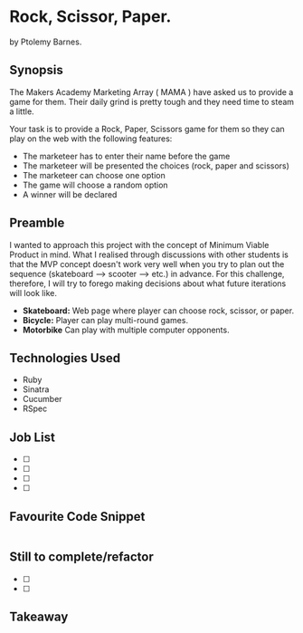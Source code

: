 Rock, Scissor, Paper.
=======================
by Ptolemy Barnes. 

## Synopsis
The Makers Academy Marketing Array ( MAMA ) have asked us to provide a game for them. Their daily grind is pretty tough and they need time to steam a little.

Your task is to provide a Rock, Paper, Scissors game for them so they can play on the web with the following features:

- The marketeer has to enter their name before the game
- The marketeer will be presented the choices (rock, paper and scissors)
- The marketeer can choose one option
- The game will choose a random option
- A winner will be declared

## Preamble
I wanted to approach this project with the concept of Minimum Viable Product in mind. What I realised through discussions with other students is that the MVP concept doesn't work very well when you try to plan out the sequence (skateboard --> scooter --> etc.) in advance. For this challenge, therefore, I will try to forego making decisions about what future iterations will look like.

- **Skateboard:** Web page where player can choose rock, scissor, or paper.
- **Bicycle:** Player can play multi-round games.
- **Motorbike** Can play with multiple computer opponents.

## Technologies Used

- Ruby
- Sinatra
- Cucumber
- RSpec

## Job List

- [ ]
- [ ]
- [ ]
- [ ]

## Favourite Code Snippet

~~~

~~~


## Still to complete/refactor

- [ ]
- [ ]

## Takeaway